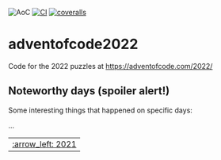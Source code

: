 ![AoC](https://img.shields.io/badge/AoC%20%E2%AD%90-5-yellow)
[![CI](https://github.com/lpenz/adventofcode2022/workflows/CI/badge.svg)](https://github.com/lpenz/adventofcode2022/actions)
[![coveralls](https://coveralls.io/repos/github/lpenz/adventofcode2022/badge.svg?branch=main)](https://coveralls.io/github/lpenz/adventofcode2022?branch=main)

# adventofcode2022

Code for the 2022 puzzles at https://adventofcode.com/2022/


## Noteworthy days (spoiler alert!)

Some interesting things that happened on specific days:

...


<table><tr>
<td><a href="https://github.com/lpenz/adventofcode2021">:arrow_left: 2021</td>
</tr></table>

